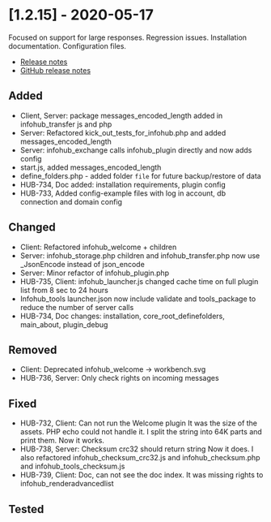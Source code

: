 # [1.2.15] - 2020-05-17
Focused on support for large responses. Regression issues. Installation documentation. Configuration files.

* [Release notes](main,release_v1_v1v2_v1v2v15)
* [GitHub release notes](https://github.com/peterlembke/infohub/releases/tag/v1.2.15)

## Added
* Client, Server: package messages_encoded_length added in infohub_transfer js and php
* Server: Refactored kick_out_tests_for_infohub.php and added messages_encoded_length
* Server: infohub_exchange calls infohub_plugin directly and now adds config
* start.js, added messages_encoded_length
* define_folders.php - added folder `file` for future backup/restore of data
* HUB-734, Doc added: installation requirements, plugin config
* HUB-733, Added config-example files with log in account, db connection and domain config

## Changed
* Client: Refactored infohub_welcome + children
* Server: infohub_storage.php children and infohub_transfer.php now use _JsonEncode instead of json_encode
* Server: Minor refactor of infohub_plugin.php
* HUB-735, Client: infohub_launcher.js changed cache time on full plugin list from 8 sec to 24 hours
* Infohub_tools launcher.json now include validate and tools_package to reduce the number of server calls
* HUB-734, Doc changes: installation, core_root_definefolders, main_about, plugin_debug

## Removed
* Client: Deprecated infohub_welcome -> workbench.svg 
* HUB-736, Server: Only check rights on incoming messages

## Fixed
* HUB-732, Client: Can not run the Welcome plugin
    It was the size of the assets. PHP echo could not handle it.
    I split the string into 64K parts and print them. 
    Now it works.
* HUB-738, Server: Checksum crc32 should return string
    Now it does. I also refactored infohub_checksum_crc32.js and infohub_checksum.php and infohub_tools_checksum.js
* HUB-739, Client: Doc, can not see the doc index. It was missing rights to infohub_renderadvancedlist

## Tested
